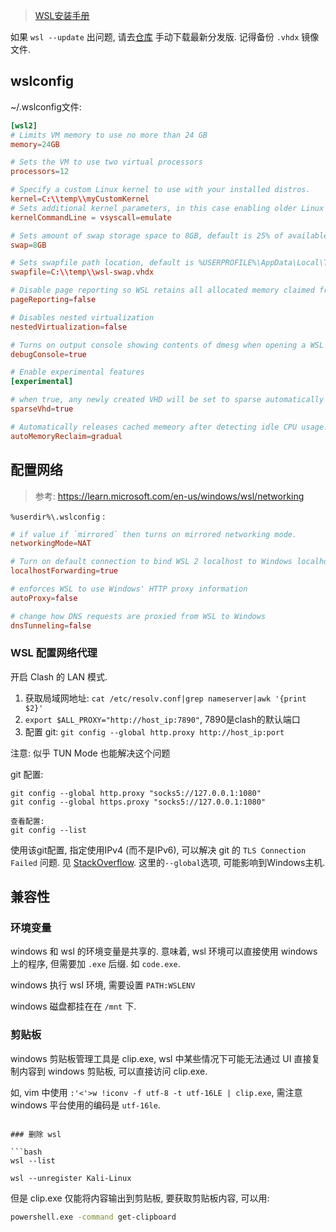 > [WSL安装手册](https://learn.microsoft.com/en-us/windows/wsl/install-manual)

如果 `wsl --update` 出问题, 请去[仓库](https://github.com/microsoft/WSL/releases) 手动下载最新分发版. 记得备份 `.vhdx` 镜像文件.

## wslconfig

~/.wslconfig文件:

```toml
[wsl2]
# Limits VM memory to use no more than 24 GB
memory=24GB 

# Sets the VM to use two virtual processors
processors=12

# Specify a custom Linux kernel to use with your installed distros. 
kernel=C:\\temp\\myCustomKernel
# Sets additional kernel parameters, in this case enabling older Linux base images such as Centos 6
kernelCommandLine = vsyscall=emulate

# Sets amount of swap storage space to 8GB, default is 25% of available RAM
swap=8GB

# Sets swapfile path location, default is %USERPROFILE%\AppData\Local\Temp\swap.vhdx
swapfile=C:\\temp\\wsl-swap.vhdx

# Disable page reporting so WSL retains all allocated memory claimed from Windows and releases none back when free
pageReporting=false

# Disables nested virtualization
nestedVirtualization=false

# Turns on output console showing contents of dmesg when opening a WSL 2 distro for debugging
debugConsole=true

# Enable experimental features
[experimental]

# when true, any newly created VHD will be set to sparse automatically
sparseVhd=true

# Automatically releases cached memeory after detecting idle CPU usage. Set to `gradual` for slow release, `dropcache` for isntant release of cached memory.
autoMemoryReclaim=gradual
```

## 配置网络

> 参考: https://learn.microsoft.com/en-us/windows/wsl/networking

`%userdir%\.wslconfig` :
```toml
# if value if `mirrored` then turns on mirrored networking mode.
networkingMode=NAT

# Turn on default connection to bind WSL 2 localhost to Windows localhost. Setting is ignored when networkingMode=mirrored.  Ports bound to wildcard or localhost in WSL2 should be connectable from the host via localhost:port on windows.
localhostForwarding=true

# enforces WSL to use Windows' HTTP proxy information
autoProxy=false

# change how DNS requests are proxied from WSL to Windows
dnsTunneling=false

```

### WSL 配置网络代理

开启 Clash 的 LAN 模式.
1. 获取局域网地址: `cat /etc/resolv.conf|grep nameserver|awk '{print $2}'`
2. `export $ALL_PROXY="http://host_ip:7890"`, 7890是clash的默认端口
3. 配置 git: `git config --global http.proxy http://host_ip:port`

注意: 似乎 TUN Mode 也能解决这个问题

git 配置:
```
git config --global http.proxy "socks5://127.0.0.1:1080"
git config --global https.proxy "socks5://127.0.0.1:1080"

查看配置:
git config --list
```

使用该git配置, 指定使用IPv4 (而不是IPv6), 可以解决 git 的 `TLS Connection Failed` 问题. 见 [StackOverflow](https://stackoverflow.com/questions/51635536/the-tls-connection-was-non-properly-terminated). 这里的`--global`选项, 可能影响到Windows主机.

## 兼容性


### 环境变量

windows 和 wsl 的环境变量是共享的. 意味着, wsl 环境可以直接使用 windows 上的程序, 但需要加 `.exe` 后缀. 如 `code.exe`.

windows 执行 wsl 环境, 需要设置 `PATH:WSLENV` 

windows 磁盘都挂在在 `/mnt` 下.

### 剪贴板

windows 剪贴板管理工具是 clip.exe, wsl 中某些情况下可能无法通过 UI 直接复制内容到 windows 剪贴板, 可以直接访问 clip.exe.

如, vim 中使用 `:'<'>w !iconv -f utf-8 -t utf-16LE | clip.exe`, 需注意 windows 平台使用的编码是 `utf-16le`.

```

### 删除 wsl

```bash
wsl --list

wsl --unregister Kali-Linux
```

但是 clip.exe 仅能将内容输出到剪贴板, 要获取剪贴板内容, 可以用:

```bash
powershell.exe -command get-clipboard
```